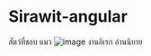 # Sirawit-angular
 สัตว์ที่ชอบ
 แมว
![image](https://assets.brandinside.asia/uploads/2018/04/cat-cat-cat.jpg)
 งานอิเรก
 อ่านนิยาย